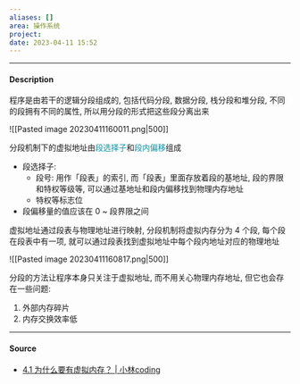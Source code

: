 ```yaml
---
aliases: []
area: 操作系统
project: 
date: 2023-04-11 15:52
---
```

---
#### Description
程序是由若干的逻辑分段组成的, 包括代码分段, 数据分段, 栈分段和堆分段, 不同的段拥有不同的属性, 所以用分段的形式把这些段分离出来

![[Pasted image 20230411160011.png|500]]

分段机制下的虚拟地址由<font color="#0593A2">段选择子</font>和<font color="#0593A2">段内偏移</font>组成
- 段选择子: 
    - 段号: 用作「段表」的索引, 而「段表」里面存放着段的基地址, 段的界限和特权等级等, 可以通过基地址和段内偏移找到物理内存地址
    - 特权等标志位
- 段偏移量的值应该在 0 ~ 段界限之间
 
虚拟地址通过段表与物理地址进行映射, 分段机制将虚拟内存分为 4 个段, 每个段在段表中有一项, 就可以通过段表找到虚拟地址中每个段内地址对应的物理地址

![[Pasted image 20230411160817.png|500]]

分段的方法让程序本身只关注于虚拟地址, 而不用关心物理内存地址, 但它也会存在一些问题: 
1. 外部内存碎片
2. 内存交换效率低
---
#### Source
- [4.1 为什么要有虚拟内存？ | 小林coding](https://xiaolincoding.com/os/3_memory/vmem.html#%E5%86%85%E5%AD%98%E5%88%86%E6%AE%B5)